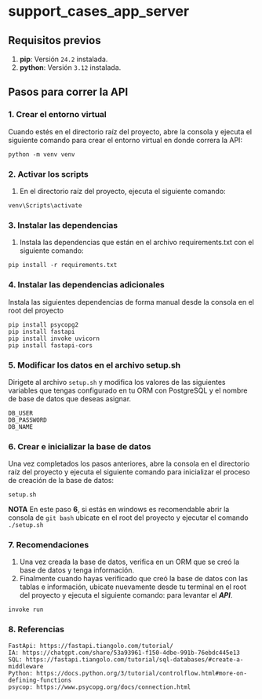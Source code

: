 # support_cases_app_server

## Requisitos previos

1. **pip**: Versión `24.2` instalada.
2. **python**: Versión `3.12` instalada.

## Pasos para correr la API

### 1. Crear el entorno virtual

Cuando estés en el directorio raíz del proyecto, abre la consola y ejecuta el siguiente comando para crear el entorno virtual en donde correra la API:
```
python -m venv venv
```

### 2. Activar los scripts
1. En el directorio raíz del proyecto, ejecuta el siguiente comando:
```
venv\Scripts\activate
```

### 3. Instalar las dependencias
1. Instala las dependencias que están en el archivo requirements.txt con el siguiente comando: 
```
pip install -r requirements.txt
```

### 4. Instalar las dependencias adicionales
Instala las siguientes dependencias de forma manual desde la consola en el root del proyecto
```
pip install psycopg2
pip install fastapi
pip install invoke uvicorn
pip install fastapi-cors
``` 

### 5. Modificar los datos en el archivo setup.sh
Dirigete al archivo `setup.sh` y modifica los valores de las siguientes variables que tengas configurado en tu ORM con PostgreSQL y el nombre de base de datos que deseas asignar.
```
DB_USER
DB_PASSWORD
DB_NAME
```

### 6. Crear e inicializar la base de datos
Una vez completados los pasos anteriores, abre la consola en el directorio raíz del proyecto y ejecuta el siguiente comando para inicializar el proceso de creación de la base de datos:
```
setup.sh
```
**NOTA**
En este paso **6**, si estás en windows es recomendable abrir la consola de `git bash` ubicate en el root del proyecto y ejecutar el comando `./setup.sh`


### 7. Recomendaciones
1. Una vez creada la base de datos, verifica en un ORM que se creó la base de datos y tenga información.
2. Finalmente cuando hayas verificado que creó la base de datos con las tablas e información, ubicate nuevamente desde tu terminal en el root del proyecto y ejecuta el siguiente comando:
 para levantar el ***API***.
```
invoke run
```

### 8. Referencias
```
FastApi: https://fastapi.tiangolo.com/tutorial/
IA: https://chatgpt.com/share/53a93961-f150-4dbe-991b-76ebdc445e13
SQL: https://fastapi.tiangolo.com/tutorial/sql-databases/#create-a-middleware
Python: https://docs.python.org/3/tutorial/controlflow.html#more-on-defining-functions
psycop: https://www.psycopg.org/docs/connection.html
```